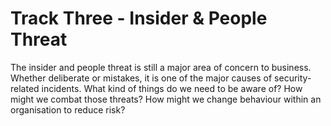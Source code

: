 # Track Three - Insider & People Threat
The insider and people threat is still a major area of concern to business. Whether deliberate or mistakes, it is one of the major causes of security-related incidents.
What kind of things do we need to be aware of? How might we combat those threats? How might we change behaviour within an organisation to reduce risk?